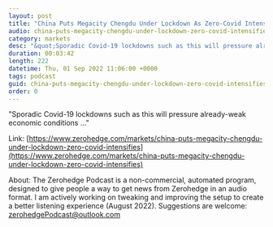 ```yaml
---
layout: post
title: "China Puts Megacity Chengdu Under Lockdown As Zero-Covid Intensifies"
audio: china-puts-megacity-chengdu-under-lockdown-zero-covid-intensifies-0
category: markets
desc: "&quot;Sporadic Covid-19 lockdowns such as this will pressure already-weak economic conditions ...&quot; "
duration: 00:03:42
length: 222
datetime: Thu, 01 Sep 2022 11:06:00 +0000
tags: podcast
guid: china-puts-megacity-chengdu-under-lockdown-zero-covid-intensifies-0
order: 0
---
```

&quot;Sporadic Covid-19 lockdowns such as this will pressure already-weak economic conditions ...&quot; 

Link: [https://www.zerohedge.com/markets/china-puts-megacity-chengdu-under-lockdown-zero-covid-intensifies](https://www.zerohedge.com/markets/china-puts-megacity-chengdu-under-lockdown-zero-covid-intensifies)

About: The Zerohedge Podcast is a non-commercial, automated program, designed to give people a way to get news from Zerohedge in an audio format.  I am actively working on tweaking and improving the setup to create a better listening experience (August 2022).  Suggestions are welcome: [zerohedgePodcast@outlook.com](mailto:zerohedgePodcast@outlook.com)
